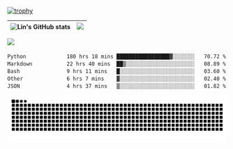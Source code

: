 [![trophy](https://github-profile-trophy.vercel.app/?username=ocss884&column=7)](https://github.com/ocss884)

| ![Lin's GitHub stats](https://github-readme-stats.vercel.app/api?username=ocss884&show_icons=true&hide_border=True&count_private=true) | ![](https://github-readme-streak-stats.herokuapp.com?user=ocss884&hide_border=true&date_format=M%20j%5B%2C%20Y%5D&ring=7EDDCF&fire=7EDDCF") |
| ------------------------------------------------------------ | ------------------------------------------------------------ |

![](https://komarev.com/ghpvc/?username=ocss884&color=brightgreen)

<!--START_SECTION:waka-->

```txt
Python             180 hrs 18 mins █████████████████▓░░░░░░░   70.72 %
Markdown           22 hrs 40 mins  ██▒░░░░░░░░░░░░░░░░░░░░░░   08.89 %
Bash               9 hrs 11 mins   █░░░░░░░░░░░░░░░░░░░░░░░░   03.60 %
Other              6 hrs 7 mins    ▓░░░░░░░░░░░░░░░░░░░░░░░░   02.40 %
JSON               4 hrs 37 mins   ▒░░░░░░░░░░░░░░░░░░░░░░░░   01.82 %
```

<!--END_SECTION:waka-->

<p align="center">
   <img src="https://github.com/ocss884/ocss884/blob/output/github-snake.svg" alt="snake">
</p>
